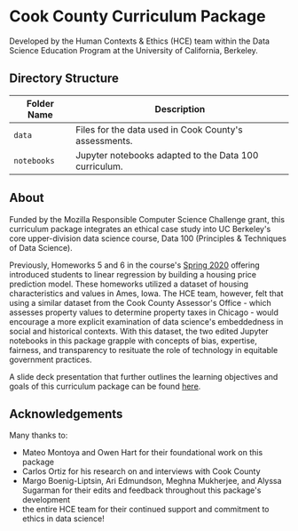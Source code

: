 # Cook County Curriculum Package
Developed by the Human Contexts & Ethics (HCE) team within the Data Science Education Program at the University of California, Berkeley. 

## Directory Structure
| Folder Name | Description | 
| ----- | ----- |
| `data` | Files for the data used in Cook County's assessments. |
| `notebooks` | Jupyter notebooks adapted to the Data 100 curriculum. |

## About
Funded by the Mozilla Responsible Computer Science Challenge grant, this curriculum package integrates an ethical case study into UC Berkeley's core upper-division data science course, Data 100 (Principles & Techniques of Data Science). 

Previously, Homeworks 5 and 6 in the course's [Spring 2020](http://www.ds100.org/sp20/syllabus/) offering introduced students to linear regression by building a housing price prediction model. These homeworks utilized a dataset of housing characteristics and values in Ames, Iowa. The HCE team, however, felt that using a similar dataset from the Cook County Assessor's Office - which assesses property values to determine property taxes in Chicago - would encourage a more explicit examination of data science's embeddedness in social and historical contexts. With this dataset, the two edited Jupyter notebooks in this package grapple with concepts of bias, expertise, fairness, and transparency to resituate the role of technology in equitable government practices.

A slide deck presentation that further outlines the learning objectives and goals of this curriculum package can be found [here](https://docs.google.com/presentation/d/1oO8yATyGsaC89DblgNRvXBbA3rdcAqflp67jJ5b0oR0/edit?usp=sharing).

## Acknowledgements
Many thanks to:
* Mateo Montoya and Owen Hart for their foundational work on this package
* Carlos Ortiz for his research on and interviews with Cook County
* Margo Boenig-Liptsin, Ari Edmundson, Meghna Mukherjee, and Alyssa Sugarman for their edits and feedback throughout this package's development
* the entire HCE team for their continued support and commitment to ethics in data science!